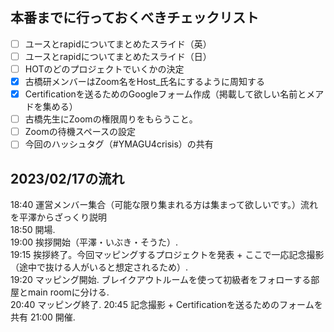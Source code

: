 ## 本番までに行っておくべきチェックリスト
- [ ] ユースとrapidについてまとめたスライド（英）
- [ ] ユースとrapidについてまとめたスライド（日）
- [ ] HOTのどのプロジェクトでいくかの決定
- [x] 古橋研メンバーはZoom名をHost_氏名にするように周知する
- [x] Certificationを送るためのGoogleフォーム作成（掲載して欲しい名前とメアドを集める）
- [ ] 古橋先生にZoomの権限周りをもらうこと。
- [ ] Zoomの待機スペースの設定
- [ ] 今回のハッシュタグ（#YMAGU4crisis）の共有

## 2023/02/17の流れ
18:40 運営メンバー集合（可能な限り集まれる方は集まって欲しいです。）流れを平澤からざっくり説明   
18:50 開場.  
19:00 挨拶開始（平澤・いぶき・そうた）.  
19:15 挨拶終了。今回マッピングするプロジェクトを発表 + ここで一応記念撮影（途中で抜ける人がいると想定されるため）.  
19:20 マッピング開始. ブレイクアウトルームを使って初級者をフォローする部屋とmain roomに分ける.  
20:40 マッピング終了. 
20:45 記念撮影 + Certificationを送るためのフォームを共有
21:00 開催.  






